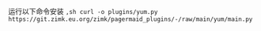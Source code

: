 运行以下命令安装
`,sh curl -o plugins/yum.py https://git.zimk.eu.org/zimk/pagermaid_plugins/-/raw/main/yum/main.py`
